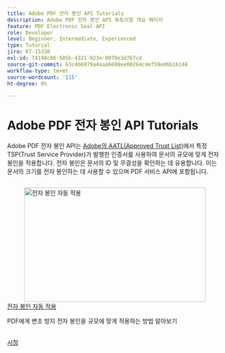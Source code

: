```yaml
---
title: Adobe PDF 전자 봉인 API Tutorials
description: Adobe PDF 전자 봉인 API 튜토리얼 개요 페이지
feature: PDF Electronic Seal API
role: Developer
level: Beginner, Intermediate, Experienced
type: Tutorial
jira: KT-15330
exl-id: 74198c86-505b-4321-923e-0079e3d767cd
source-git-commit: 63c4b6979a4aaa6698ee00264c4ef59ed6b16148
workflow-type: tm+mt
source-wordcount: '115'
ht-degree: 0%

---
```


# Adobe PDF 전자 봉인 API Tutorials

Adobe PDF 전자 봉인 API는 [Adobe의 AATL(Approved Trust List)](https://helpx.adobe.com/acrobat/kb/approved-trust-list1.html)에서 특정 TSP(Trust Service Provider)가 발행한 인증서를 사용하여 문서의 규모에 맞게 전자 봉인을 적용합니다. 전자 봉인은 문서의 ID 및 무결성을 확인하는 데 유용합니다. 이는 문서의 크기를 전자 봉인하는 데 사용할 수 있으며 PDF 서비스 API에 포함됩니다.


<!-- START CARDS HTML - DO NOT MODIFY BY HAND -->
<div class="columns">
    <div class="column is-half-tablet is-half-desktop is-one-third-widescreen" aria-label="Automatically apply an electronic seal">
        <div class="card" style="height: 100%; display: flex; flex-direction: column; height: 100%;">
            <div class="card-image">
                <figure class="image x-is-16by9">
                    <a href="https://experienceleague.adobe.com/en/docs/acrobat-services-learn/tutorials/eseal/automatically-apply-electronic-seal" title="전자 봉인 자동 적용" target="_self" rel="referrer">
                        <img class="is-bordered-r-small" src="https://experienceleague.adobe.com/en/docs/acrobat-services-learn/tutorials/eseal/media_1114979ed65d0024d91081fdf2c35a55028d1d768.png?width=400&format=webply&optimize=medium" alt="전자 봉인 자동 적용"
                             style="width: 100%; aspect-ratio: 16 / 9; object-fit: cover; overflow: hidden; display: block; margin: auto;">
                    </a>
                </figure>
            </div>
            <div class="card-content is-padded-small" style="display: flex; flex-direction: column; flex-grow: 1; justify-content: space-between;">
                <div class="top-card-content">
                    <p class="headline is-size-6 has-text-weight-bold">
                        <a href="https://experienceleague.adobe.com/en/docs/acrobat-services-learn/tutorials/eseal/automatically-apply-electronic-seal" target="_self" rel="referrer" title="전자 봉인 자동 적용">전자 봉인 자동 적용</a>
                    </p>
                    <p class="is-size-6">PDF에게 변조 방지 전자 봉인을 규모에 맞게 적용하는 방법 알아보기</p>
                </div>
                <a href="https://experienceleague.adobe.com/en/docs/acrobat-services-learn/tutorials/eseal/automatically-apply-electronic-seal" target="_self" rel="referrer" class="spectrum-Button spectrum-Button--outline spectrum-Button--primary spectrum-Button--sizeM" style="align-self: flex-start; margin-top: 1rem;">
                    <span class="spectrum-Button-label has-no-wrap has-text-weight-bold">시청</span>
                </a>
            </div>
        </div>
    </div>
</div>
<!-- END CARDS HTML - DO NOT MODIFY BY HAND -->
